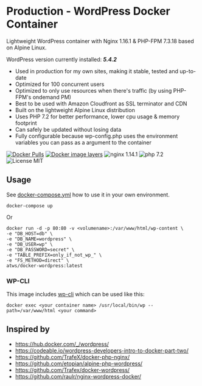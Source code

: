 
# Production - WordPress Docker Container

Lightweight WordPress container with Nginx 1.16.1 & PHP-FPM 7.3.18 based on Alpine Linux.

WordPress version currently installed: _**5.4.2**_

* Used in production for my own sites, making it stable, tested and up-to-date
* Optimized for 100 concurrent users
* Optimized to only use resources when there's traffic (by using PHP-FPM's ondemand PM)
* Best to be used with Amazon Cloudfront as SSL terminator and CDN
* Built on the lightweight Alpine Linux distribution
* Uses PHP 7.2 for better performance, lower cpu usage & memory footprint
* Can safely be updated without losing data
* Fully configurable because wp-config.php uses the environment variables you can pass as a argument to the container

[![Docker Pulls](https://img.shields.io/docker/pulls/dipakparmar/wordpress-git.svg)](https://hub.docker.com/r/dipakparmar/wordpress-git)
[![Docker image layers](https://images.microbadger.com/badges/image/dipakparmar/wordpress-git.svg)](https://microbadger.com/images/dipakparmar/wordpress-git)
![nginx 1.14.1](https://img.shields.io/badge/nginx-1.14-brightgreen.svg)
![php 7.2](https://img.shields.io/badge/php-7.2-brightgreen.svg)
![License MIT](https://img.shields.io/badge/license-MIT-blue.svg)


## Usage
See [docker-compose.yml](https://github.com/dipakparmar/wordpress-git/blob/master/docker-compose.yml) how to use it in your own environment.

    docker-compose up

Or

    docker run -d -p 80:80 -v <volumename>:/var/www/html/wp-content \
    -e "DB_HOST=db" \
    -e "DB_NAME=wordpress" \
    -e "DB_USER=wp" \
    -e "DB_PASSWORD=secret" \
    -e "TABLE_PREFIX=only_if_not_wp_" \
    -e "FS_METHOD=direct" \
    atws/docker-wordpress:latest

### WP-CLI

This image includes [wp-cli](https://wp-cli.org/) which can be used like this:

    docker exec <your container name> /usr/local/bin/wp --path=/var/www/html <your command>


## Inspired by

* https://hub.docker.com/_/wordpress/
* https://codeable.io/wordpress-developers-intro-to-docker-part-two/
* https://github.com/TrafeX/docker-php-nginx/
* https://github.com/etopian/alpine-php-wordpress/
* https://github.com/Trafex/docker-wordpress/
* https://github.com/raulr/nginx-wordpress-docker/
